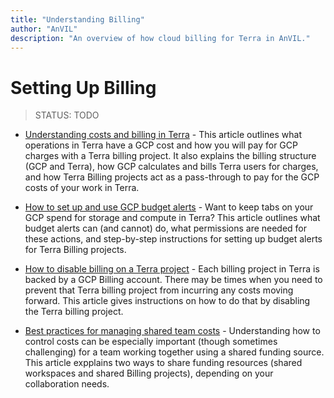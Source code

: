 ```yaml
---
title: "Understanding Billing"
author: "AnVIL"
description: "An overview of how cloud billing for Terra in AnVIL."
---
```


# Setting Up  Billing

>STATUS: TODO

  <!--- Add  requestor pays.--->


- [Understanding costs and billing in Terra](https://support.terra.bio/hc/en-us/articles/360048632271-Understanding-costs-and-billing-in-Terra) - This article outlines what operations in Terra have a GCP cost and how you will pay for GCP charges with a Terra billing project. It also explains the billing structure (GCP and Terra), how GCP calculates and bills Terra users for charges, and how Terra Billing projects act as a pass-through to pay for the GCP costs of your work in Terra.

- [How to set up and use GCP budget alerts](https://support.terra.bio/hc/en-us/articles/360057589931-How-to-set-up-and-use-GCP-budget-alerts) - Want to keep tabs on your GCP spend for storage and compute in Terra? This article outlines what budget alerts can (and cannot) do, what permissions are needed for these actions, and step-by-step instructions for setting up budget alerts for Terra Billing projects.

- [How to disable billing on a Terra project](https://support.terra.bio/hc/en-us/articles/360048293111-How-to-disable-billing-on-a-Terra-project) - Each billing project in Terra is backed by a GCP Billing account. There may be times when you need to prevent that Terra billing project from incurring any costs moving forward. This article gives instructions on how to do that by disabling the Terra billing project.

- [Best practices for managing shared team costs](https://support.terra.bio/hc/en-us/articles/360047235151-Best-practices-for-managing-shared-team-costs) - Understanding how to control costs can be especially important (though sometimes challenging) for a team working together using a shared funding source. This article expplains two ways to share funding resources (shared workspaces and shared Billing projects), depending on your collaboration needs. 

